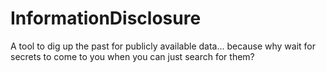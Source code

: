 # InformationDisclosure
A tool to dig up the past for publicly available data... because why wait for secrets to come to you when you can just search for them?
